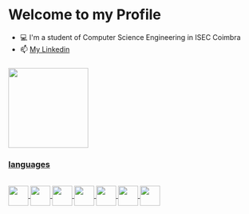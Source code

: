 <h1 >Welcome to my Profile</h1>

- 💻 I'm a student of Computer Science Engineering in ISEC Coimbra
- 📫 <a href="https://www.linkedin.com/in/pedro-jorge-9543a41bb/"> My Linkedin </a> 


###


<div>
  <a href="https://github.com/pedrojorge188">
  <img height="160em" src="https://github-readme-stats.vercel.app/api?username=pedrojorge188&show_icons=true&theme=dark&include_all_commits=true&count_private=true"/>
</div>


###


<h3>languages</h3>
<div style="display: inline_block"><br>
<img align="center" height="40" width="40" src="https://cdn.jsdelivr.net/gh/devicons/devicon/icons/javascript/javascript-original.svg">
<img align="center" height="40" width="40" src="https://cdn.jsdelivr.net/gh/devicons/devicon/icons/java/java-original.svg">
<img align="center" height="40" width="40" src="https://cdn.jsdelivr.net/gh/devicons/devicon/icons/c/c-original.svg">
<img align="center" height="40" width="40" src="https://cdn.jsdelivr.net/gh/devicons/devicon/icons/mysql/mysql-plain-wordmark.svg">
<img align="center" height="40" width="40" src="https://cdn.jsdelivr.net/gh/devicons/devicon/icons/php/php-original.svg">
<img align="center" height="40" width="40" src="https://cdn.jsdelivr.net/gh/devicons/devicon/icons/html5/html5-original.svg">
<img align="center" height="40" width="40" src="https://cdn.jsdelivr.net/gh/devicons/devicon/icons/css3/css3-original.svg">
</div>
